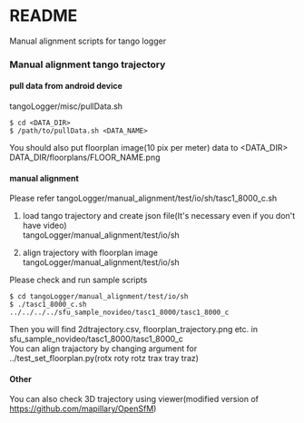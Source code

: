 # README #

Manual alignment scripts for tango logger

### Manual alignment tango trajectory ###
#### pull data from android device ####
tangoLogger/misc/pullData.sh
```
$ cd <DATA_DIR>
$ /path/to/pullData.sh <DATA_NAME>
```

You should also put floorplan image(10 pix per meter) data to <DATA_DIR>  
DATA_DIR/floorplans/FLOOR_NAME.png

#### manual alignment ####
Please refer tangoLogger/manual_alignment/test/io/sh/tasc1_8000_c.sh

1. load tango trajectory and create json file(It's necessary even if you don't have video)  
tangoLogger/manual_alignment/test/io/sh

2. align trajectory with floorplan image  
tangoLogger/manual_alignment/test/io/sh  

Please check and run sample scripts  
```
$ cd tangoLogger/manual_alignment/test/io/sh
$ ./tasc1_8000_c.sh ../../../../sfu_sample_novideo/tasc1_8000/tasc1_8000_c
```
Then you will find 2dtrajectory.csv, floorplan_trajectory.png etc. in sfu_sample_novideo/tasc1_8000/tasc1_8000_c  
You can align trajactory by changing argument for ../test_set_floorplan.py(rotx roty rotz trax tray traz)

#### Other ####
You can also check 3D trajectory using viewer(modified version of https://github.com/mapillary/OpenSfM)
